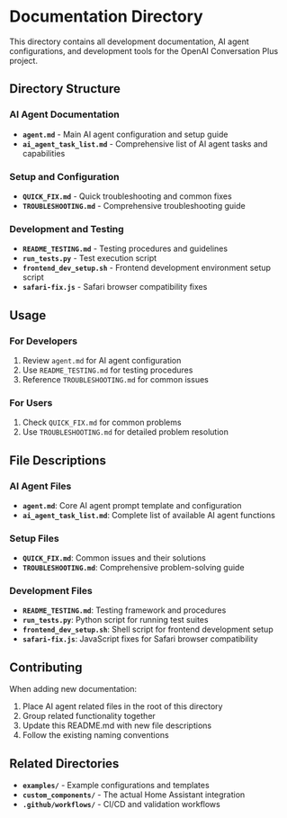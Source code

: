 # Documentation Directory

This directory contains all development documentation, AI agent configurations, and development tools for the OpenAI Conversation Plus project.

## Directory Structure

### AI Agent Documentation
- **`agent.md`** - Main AI agent configuration and setup guide
- **`ai_agent_task_list.md`** - Comprehensive list of AI agent tasks and capabilities

### Setup and Configuration
- **`QUICK_FIX.md`** - Quick troubleshooting and common fixes
- **`TROUBLESHOOTING.md`** - Comprehensive troubleshooting guide

### Development and Testing
- **`README_TESTING.md`** - Testing procedures and guidelines
- **`run_tests.py`** - Test execution script
- **`frontend_dev_setup.sh`** - Frontend development environment setup script
- **`safari-fix.js`** - Safari browser compatibility fixes

## Usage

### For Developers
1. Review `agent.md` for AI agent configuration
2. Use `README_TESTING.md` for testing procedures
3. Reference `TROUBLESHOOTING.md` for common issues

### For Users
1. Check `QUICK_FIX.md` for common problems
2. Use `TROUBLESHOOTING.md` for detailed problem resolution

## File Descriptions

### AI Agent Files
- **`agent.md`**: Core AI agent prompt template and configuration
- **`ai_agent_task_list.md`**: Complete list of available AI agent functions

### Setup Files
- **`QUICK_FIX.md`**: Common issues and their solutions
- **`TROUBLESHOOTING.md`**: Comprehensive problem-solving guide

### Development Files
- **`README_TESTING.md`**: Testing framework and procedures
- **`run_tests.py`**: Python script for running test suites
- **`frontend_dev_setup.sh`**: Shell script for frontend development setup
- **`safari-fix.js`**: JavaScript fixes for Safari browser compatibility

## Contributing

When adding new documentation:
1. Place AI agent related files in the root of this directory
2. Group related functionality together
3. Update this README.md with new file descriptions
4. Follow the existing naming conventions

## Related Directories

- **`examples/`** - Example configurations and templates
- **`custom_components/`** - The actual Home Assistant integration
- **`.github/workflows/`** - CI/CD and validation workflows
